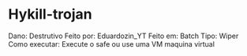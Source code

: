 # Hykill-trojan
Dano: Destrutivo
Feito por: Eduardozin_YT
Feito em: Batch
Tipo: Wiper
Como executar: Execute o safe ou use uma VM maquina virtual
